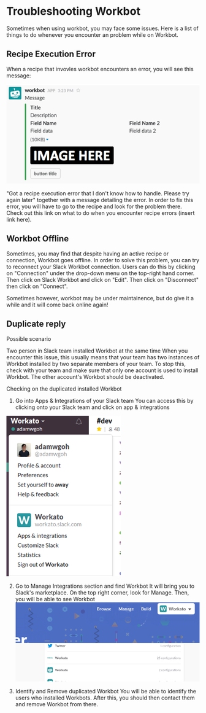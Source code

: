 # Troubleshooting Workbot
Sometimes when using workbot, you may face some issues. Here is a list of things to do whenever you encounter an problem while on Workbot. 

## Recipe Execution Error
When a recipe that invovles workbot encounters an error, you will see this message: 

![workbot recipe execution](/_uploads/Workbot/workbot-custom-commands/workbot-cc-1.png)

"Got a recipe execution error that I don't know how to handle. Please try again later"
together with a message detailing the error. In order to fix this error, you will have to go to the recipe and look for the problem there. Check out this link on what to do when you encounter recipe errors (insert link here). 

## Workbot Offline
Sometimes, you may find that despite having an active recipe or connection, Workbot goes offline. In order to solve this problem, you can try to reconnect your Slack Workbot connection. Users can do this by clicking on "Connection" under the drop-down menu on the top-right hand corner. Then click on Slack Workbot and click on "Edit". Then click on "Disconnect" then click on "Connect".

Sometimes however, workbot may be under maintainence, but do give it a while and it will come back online again!

##  Duplicate reply
Possible scenario

Two person in Slack team installed Workbot at the same time
When you encounter this issue, this usually means that your team has two instances of Workbot installed by two separate members of your team. To stop this, check with your team and make sure that only one account is used to install Workbot. The other account's Workbot should be deactivated. 

Checking on the duplicated installed Workbot

1) Go into Apps & Integrations of your Slack team
You can access this by clicking onto your Slack team and click on app & integrations

![workbot duplicate 1](/_uploads/Workbot/workbot-custom-commands/workbot-cc-2.png)


2) Go to Manage Integrations section and find Workbot
It will bring you to Slack's marketplace. On the top right corner, look for Manage. Then, you will be able to see Workbot
![workbot duplicate 2](/_uploads/Workbot/workbot-custom-commands/workbot-cc-3.png)
![workbot duplicate 3](/_uploads/Workbot/workbot-custom-commands/workbot-cc-4.png)




3) Identify and Remove duplicated Workbot
You will be able to identify the users who installed Workbots. After this, you should then contact them and remove Workbot from there.
